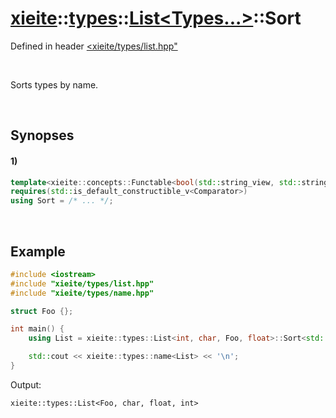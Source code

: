 # [xieite](../../../../../xieite.md)\:\:[types](../../../../../types.md)\:\:[List<Types...>](../../../list.md)\:\:Sort
Defined in header [<xieite/types/list.hpp"](../../../../../../include/xieite/types/list.hpp)

&nbsp;

Sorts types by name.

&nbsp;

## Synopses
#### 1)
```cpp
template<xieite::concepts::Functable<bool(std::string_view, std::string_view)> Comparator>
requires(std::is_default_constructible_v<Comparator>)
using Sort = /* ... */;
```

&nbsp;

## Example
```cpp
#include <iostream>
#include "xieite/types/list.hpp"
#include "xieite/types/name.hpp"

struct Foo {};

int main() {
    using List = xieite::types::List<int, char, Foo, float>::Sort<std::ranges::less>;

    std::cout << xieite::types::name<List> << '\n';
}
```
Output:
```
xieite::types::List<Foo, char, float, int>
```
